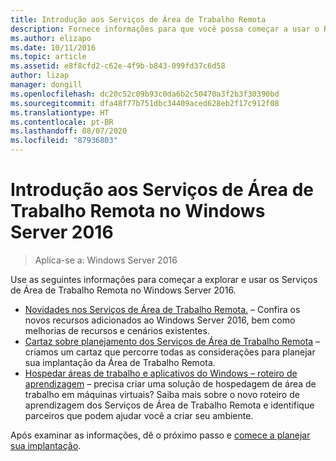 ```yaml
---
title: Introdução aos Serviços de Área de Trabalho Remota
description: Fornece informações para que você possa começar a usar o RDS no Windows Server 2016.
ms.author: elizapo
ms.date: 10/11/2016
ms.topic: article
ms.assetid: e8f8cfd2-c62e-4f9b-b843-099fd37c6d58
author: lizap
manager: dongill
ms.openlocfilehash: dc20c52c09b93c0da6b2c50470a3f2b3f30390bd
ms.sourcegitcommit: dfa48f77b751dbc34409aced628eb2f17c912f08
ms.translationtype: HT
ms.contentlocale: pt-BR
ms.lasthandoff: 08/07/2020
ms.locfileid: "87936803"
---
```

# <a name="get-started-with-remote-desktop-services-in-windows-server-2016"></a>Introdução aos Serviços de Área de Trabalho Remota no Windows Server 2016

> Aplica-se a: Windows Server 2016

Use as seguintes informações para começar a explorar e usar os Serviços de Área de Trabalho Remota no Windows Server 2016.

- [Novidades nos Serviços de Área de Trabalho Remota.](rds-whats-new.md) – Confira os novos recursos adicionados ao Windows Server 2016, bem como melhorias de recursos e cenários existentes.
- [Cartaz sobre planejamento dos Serviços de Área de Trabalho Remota](rds-poster.md) – criamos um cartaz que percorre todas as considerações para planejar sua implantação da Área de Trabalho Remota.
- [Hospedar áreas de trabalho e aplicativos do Windows – roteiro de aprendizagem](rds-hosting-partners.md) – precisa criar uma solução de hospedagem de área de trabalho em máquinas virtuais? Saiba mais sobre o novo roteiro de aprendizagem dos Serviços de Área de Trabalho Remota e identifique parceiros que podem ajudar você a criar seu ambiente.

Após examinar as informações, dê o próximo passo e [comece a planejar sua implantação](rds-plan-and-design.md).